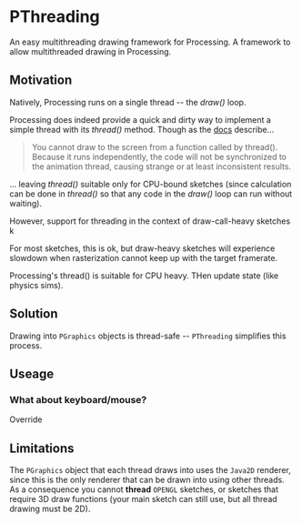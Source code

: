 # PThreading
An easy multithreading drawing framework for Processing.
A framework to allow multithreaded drawing in Processing.

## Motivation

Natively, Processing runs on a single thread -- the *draw()* loop.

Processing does indeed provide a quick and dirty way to implement a simple thread with its *thread()* method. Though as the [docs](https://processing.org/reference/thread_.html) describe...

> You cannot draw to the screen from a function called by thread(). Because it runs independently, the code will not be synchronized to the animation thread, causing strange or at least inconsistent results.

... leaving *thread()* suitable only for CPU-bound sketches (since calculation can be done in *thread()* so that any code in the *draw()* loop can run without waiting).

However, support for threading in the context of draw-call-heavy sketches k

For most sketches, this is ok, but draw-heavy sketches will experience slowdown when rasterization cannot keep up with the target framerate.

Processing's thread() is suitable for CPU heavy. THen update state (like physics sims).

## Solution

Drawing into `PGraphics` objects is thread-safe -- `PThreading` simplifies this process.

## Useage

### What about keyboard/mouse?
Override 

## Limitations

The `PGraphics` object that each thread draws into uses the `Java2D` renderer, since this is the only renderer that can be drawn into using other threads.
As a consequence you cannot **thread** `OPENGL` sketches, or sketches that require 3D draw functions (your main sketch can still use, but all thread drawing must be 2D).